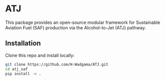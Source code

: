 # ATJ

This package provides an open-source modular framework for Sustainable Aviation Fuel (SAF) production via the  Alcohol-to-Jet (ATJ) pathway.


## Installation

Clone this repo and install locally:

```bash
git clone https://github.com/H-Wadgama/ATJ.git
cd atj_saf
pip install -e .
